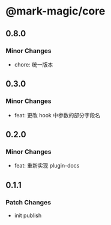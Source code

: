 # @mark-magic/core

## 0.8.0

### Minor Changes

- chore: 统一版本

## 0.3.0

### Minor Changes

- feat: 更改 hook 中参数的部分字段名

## 0.2.0

### Minor Changes

- feat: 重新实现 plugin-docs

## 0.1.1

### Patch Changes

- init publish
